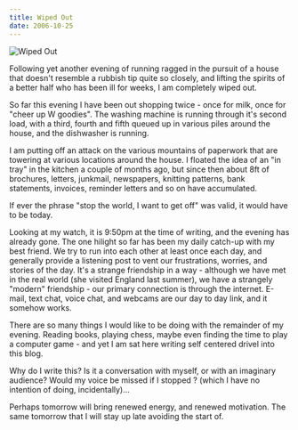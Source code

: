 ```yaml
---
title: Wiped Out
date: 2006-10-25
---
```


![Wiped Out](https://source.unsplash.com/gp8BLyaTaA0/1600x900)

Following yet another evening of running ragged in the pursuit of a house that doesn't resemble a rubbish tip quite so closely, and lifting the spirits of a better half who has been ill for weeks, I am completely wiped out.

So far this evening I have been out shopping twice - once for milk, once for "cheer up W goodies". The washing machine is running through it's second load, with a third, fourth and fifth queued up in various piles around the house, and the dishwasher is running.

I am putting off an attack on the various mountains of paperwork that are towering at various locations around the house. I floated the idea of an "in tray" in the kitchen a couple of months ago, but since then about 8ft of brochures, letters, junkmail, newspapers, knitting patterns, bank statements, invoices, reminder letters and so on have accumulated.

If ever the phrase "stop the world, I want to get off" was valid, it would have to be today.

Looking at my watch, it is 9:50pm at the time of writing, and the evening has already gone. The one hilight so far has been my daily catch-up with my best friend. We try to run into each other at least once each day, and generally provide a listening post to vent our frustrations, worries, and stories of the day. It's a strange friendship in a way - although we have met in the real world (she visited England last summer), we have a strangely "modern" friendship - our primary connection is through the internet. E-mail, text chat, voice chat, and webcams are our day to day link, and it somehow works.

There are so many things I would like to be doing with the remainder of my evening. Reading books, playing chess, maybe even finding the time to play a computer game - and yet I am sat here writing self centered drivel into this blog.

Why do I write this? Is it a conversation with myself, or with an imaginary audience? Would my voice be missed if I stopped ? (which I have no intention of doing, incidentally)...

Perhaps tomorrow will bring renewed energy, and renewed motivation. The same tomorrow that I will stay up late avoiding the start of.